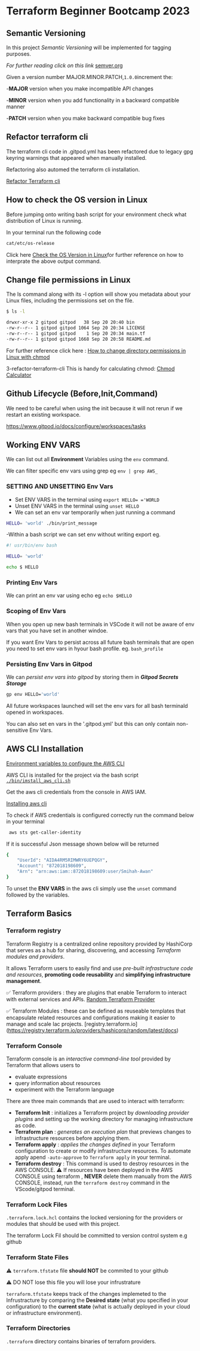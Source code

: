 # Terraform Beginner Bootcamp 2023

## Semantic Versioning

In this project _Semantic Versioning_ will be implemented for tagging purposes.

_For further reading click on this link_ [semver.org](https://semver.org/)


Given a version number MAJOR.MINOR.PATCH,`1.0.0`increment the:

-**MAJOR** version when you make incompatible API changes

-**MINOR** version when you add functionality in a backward compatible manner

-**PATCH** version when you make backward compatible bug fixes

## Refactor terraform cli ##
The terraform cli code in .gitpod.yml has been refactored due to legacy gpg keyring warnings that appeared when manually installed.

Refactoring also automed the terraform cli installation.

[Refactor Terraform cli](https://developer.hashicorp.com/terraform/tutorials/aws-get-started/install-cli)

## How to check the OS version in Linux ##

Before jumping onto writing bash script for your environment check what distribution of Linux is running.

In your terminal run the following code

````bash
cat/etc/os-release
````
Click here  [Check the OS Version in Linux](https://www.geeksforgeeks.org/how-to-check-the-os-version-in-linux/)for further reference on how to interprate the above output command.

## Change file permissions in Linux ##

The ls command along with its -l option will show you metadata about your Linux files, including the permissions set on the file.

````bash
$ ls -l
````
``````bash
drwxr-xr-x 2 gitpod gitpod   38 Sep 20 20:40 bin
-rw-r--r-- 1 gitpod gitpod 1064 Sep 20 20:34 LICENSE
-rw-r--r-- 1 gitpod gitpod    1 Sep 20 20:34 main.tf
-rw-r--r-- 1 gitpod gitpod 1668 Sep 20 20:58 README.md
``````
For further reference click here : [How to change directory permissions in Linux with chmod](https://www.pluralsight.com/blog/it-ops/linux-file-permissions)

3-refactor-terraform-cli
This is handy for calculating chmod:
[Chmod Calculator](https://chmod-calculator.com/)

## Github Lifecycle (Before,Init,Command) ##

We need to be careful when using the init because it will not rerun if we restart an existing workspace.

https://www.gitpod.io/docs/configure/workspaces/tasks

## Working ENV VARS ##

We can list out all **Environment** Variables using the `env` command.

We can filter specific env vars using grep eg `env | grep AWS_`

### SETTING AND UNSETTING Env Vars ###
 
- Set ENV VARS in the terminal using `export HELLO= ='WORLD`
- Unset ENV VARS in the terminal using `unset HELLO`
- We can set an env var temporarily when just running a command

````sh
HELLO= 'world' ./bin/print_message
````
-Within a bash script we can set env without writing export eg.

````sh
#! usr/bin/env bash

HELLO= 'world'

echo $ HELLO

````
### Printing Env Vars ###

We can print an env var using echo eg `echo $HELLO`

### Scoping of Env Vars ###

When you open up new bash terminals in VSCode it will not be aware of env vars that you have set in another windoe.

If you want Env Vars to persist across all future bash terminals that are open you need to set env vars in hyour bash profile. eg. `bash_profile`

### Persisting Env Vars in Gitpod ###
We can _persist env vars into gitpod_ by storing them in ***Gitpod Secrets Storage***

````sh
gp env HELLO='world'

````
All future workspaces launched will set the env vars for all bash terminald opened in workspaces.

You can also set en vars in the '.gitpod.yml' but this can only contain non-sensitive Env Vars.

## AWS CLI Installation ##

[Environment variables to configure the AWS CLI](https://docs.aws.amazon.com/cli/latest/userguide/cli-configure-envvars.html)

AWS CLI is installed for the project via the bash script [`./bin/imstall_aws_cli.sh`](./bin/install_aws_cli.sh)

Get the aws cli credentials from the console in AWS IAM.

[Installing aws cli](https://docs.aws.amazon.com/cli/latest/userguide/getting-started-install.html)

To check if AWS credentials is configured correctly run the command below in your terminal
````bash
 aws sts get-caller-identity
````
If it is successful Json message shown below will be returned

````bash
{
    "UserId": "AIDA4RM5RIMWRY6UEPQGY",
    "Account": "872018198609",
    "Arn": "arn:aws:iam::872018198609:user/Smihah-Awan"
}
````
To unset the **ENV VARS** in the aws cli simply use the `unset` command followed by the variables.

##  Terraform Basics  

### Terraform registry ###

Terraform Registry is a centralized online repository provided by HashiCorp that serves as a hub for sharing, discovering, and accessing _Terraform modules and providers_. 

It allows Terraform users to easily find and use _pre-built infrastructure code and resources_, **promoting code reusability** and **simplifying infrastructure management**.

 :white_check_mark: Terraform providers : they are plugins that enable Terraform to interact with external services and APIs.
  [Random Terraform Provider](https://registry.terraform.io/providers/hashicorp/random/latest)

 :white_check_mark: Terraform Modules : these can be defined as reuseable templates that encapsulate related resources and configurations making it easier to manage and scale Iac projects.
  [registry.terraform.io] (https://registry.terraform.io/providers/hashicorp/random/latest/docs)

### Terraform Console ###

Terraform console is an _interactive command-line tool_ provided by Terraform that allows users to
- evaluate expressions
- query information about resources 
- experiment with the Terraform language

There are three main commands that are used to interact with terraform:
- **Terraform Init** : initializes a Terraform project by _downloading provider plugins_ and setting up the working directory for managing infrastructure as code.
- **Terraform plan** : _generates an execution plan_ that previews changes to infrastructure resources before applying them.
- **Terraform apply** : _applies the changes defined_ in your Terraform configuration to create or modify infrastructure resources. To automate apply apend `-auto-approve` to 
   `Terraform apply` in your terminal.
- **Terraform destroy** : This command is used to destroy resources in the AWS CONSOLE. 
      :warning: If resources have been deployed in the AWS CONSOLE using terraform , **NEVER** delete them manually from the AWS CONSOLE, instead, run the `terraform destroy` command in the VScode/gitpod terminal.

### Terraform Lock Files ###

 `.terraform.lock.hcl`  contains the locked versioning for the providers or modules that should be used with this project.

 The terraform Lock Fil should be committed to version control system e.g github

### Terraform State Files ###
 
 :warning:  `terraform.tfstate`  file **should NOT** be commited to your github
 
 :warning: DO NOT lose this file you will lose your infrustrature

`terraform.tfstate` keeps track of the changes implemeted to the Infrustracture by comparing the  **Desired state** (what you specified in your configuration) to the **current state** (what is actually deployed in your cloud or infrastructure environment). 

### Terraform Directories ###

`.terraform` directory contains binaries of terraforn providers.


